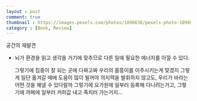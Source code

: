 ```yaml
---
layout : post
comment: true
thumbnail : https://images.pexels.com/photos/1090638/pexels-photo-1090638.jpeg?auto=compress&cs=tinysrgb&dpr=2&h=650&w=940
category : [Book, Review]
---
```

공간의 재발견


- 뇌가 환경을 읽고 생각을 거기에 맞추므로 다른 일에 필요한 에너지를 아낄 수 있다.

    그렇기에 집중이 잘 되는 곳에 다짜고짜 우리의 몸뚱이를 이주시키는게 맞겠지
    그렇게 일단 옮겨갈 때에 도움이 많이 될꺼야
    의지력을 발휘하지 않고도, 우리가 바라는 어떤 것을 해낼 수 있다랄까
    그렇기에 요가원에 일부러 등록해 다니려는거고, 그렇기에 까페에 일부러 커피값 내고 죽치러 가는거지...
